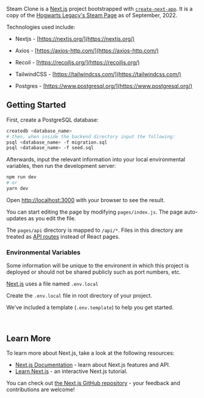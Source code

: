 Steam Clone is a [Next.js](https://nextjs.org/) project bootstrapped with [`create-next-app`](https://github.com/vercel/next.js/tree/canary/packages/create-next-app).
It is a copy of the [Hogwarts Legacy's Steam Page](https://store.steampowered.com/app/990080/Hogwarts_Legacy/) as of September, 2022.

Technologies used include:

- Nextjs - [https://nextjs.org/](https://nextjs.org/)

- Axios - [https://axios-http.com/](https://axios-http.com/)

- Recoil - [https://recoiljs.org/](https://recoiljs.org/)

- TailwindCSS -  [https://tailwindcss.com/](https://tailwindcss.com/)

- Postgres - [https://www.postgresql.org/](https://www.postgresql.org/)

## Getting Started

First, create a PostgreSQL database:

```bash
createdb <database_name>
# then, when inside the backend directory input the following:
psql <database_name> -f migration.sql
psql <database_name> -f seed.sql
```

Afterwards, input the relevant information into your local environmental variables, then run the development server:

```bash
npm run dev
# or
yarn dev
```

Open [http://localhost:3000](http://localhost:3000) with your browser to see the result.

You can start editing the page by modifying `pages/index.js`. The page auto-updates as you edit the file.

The `pages/api` directory is mapped to `/api/*`. Files in this directory are treated as [API routes](https://nextjs.org/docs/api-routes/introduction) instead of React pages.

### Environmental Variables

Some information will be unique to the environent in which this project is deployed or should not be shared publicly such as port numbers, etc.

[Next.js](https://nextjs.org/) uses a file named `.env.local`

Create the `.env.local` file in root directory of your project.

We've included a template (`.env.template`) to help you get started.

<br>

## Learn More

To learn more about Next.js, take a look at the following resources:

- [Next.js Documentation](https://nextjs.org/docs) - learn about Next.js features and API.
- [Learn Next.js](https://nextjs.org/learn) - an interactive Next.js tutorial.

You can check out [the Next.js GitHub repository](https://github.com/vercel/next.js/) - your feedback and contributions are welcome!
